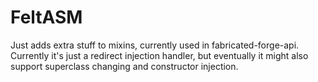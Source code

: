 # FeltASM

Just adds extra stuff to mixins, currently used in fabricated-forge-api. Currently it's just
a redirect injection handler, but eventually it might also support superclass changing and constructor injection.
